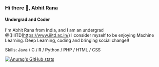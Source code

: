 ### Hi there 👋, Abhit Rana
#### Undergrad and Coder


I'm Abhit Rana from India, and I am an undergrad @([IIITD]https://www.iiitd.ac.in/) I consider myself to be enjoying Machine Learning. Deep Learning, coding and bringing social change!!

Skills: Java / C / R / Python / PHP / HTML / CSS


[![Anurag's GitHub stats](https://github-readme-stats.vercel.app/api?username=abhit-rana)](https://github.com/abhit-rana/github-readme-stats)
